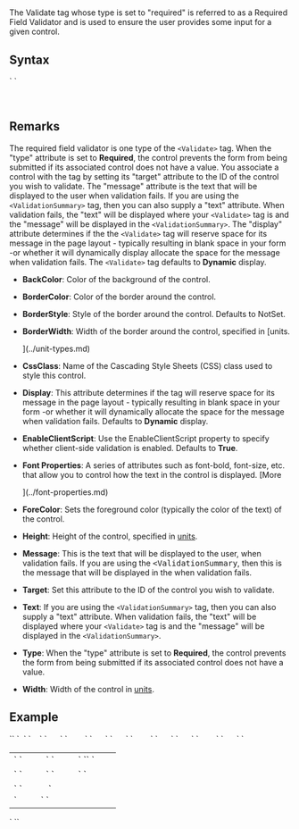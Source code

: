 # <Validate type="required">

<a name="top"></a>



The Validate tag whose type is set to "required" is referred to as a Required Field Validator and is used to ensure the user provides some input for a given control.

<a name="syntax"></a>

## Syntax

<div class="Code">`<Validate`  
``    BackColor="_color name_|#dddddd"  
    BorderColor="_color name_|#dddddd"  
    BorderStyle="**NotSet**|None|Dotted|Dashed|Solid|Double|Groove|Ridge| Inset|Outset"  
    BorderWidth="_size_"  
    CssClass="_string_"  
    Display="Static|**Dynamic**"  
    EnableClientScript="**True**|False"`  
`    Font-Bold="True|**False**"  
    Font-Italic="True|**False**"  
    Font-Names="_string_"  
    Font-Overline="True|**False**"  
    Font-Size="_string_|Smaller|Larger|XX-Small|X-Small|Small|Medium| Large|X-Large|XX-Large"  
    Font-Strikeout="True|**False**"  
    Font-Underline="True|**False**"  
    ForeColor="_color name_|#dddddd"  
    Height="_size_"  
    Message="_string_"  
    Target="_string_"  
    Text="_string_"  
    Type="Required"  
    Width="_size_"``  
`/> `</div>

 <a name="remarks"></a>

## Remarks

The required field validator is one type of the `<Validate>` tag. When the "type" attribute is set to **Required**, the control prevents the form from being submitted if its associated control does not have a value. You associate a control with the <validate> tag by setting its "target" attribute to the ID of the control you wish to validate. The "message" attribute is the text that will be displayed to the user when validation fails. If you are using the `<ValidationSummary>` tag, then you can also supply a "text" attribute. When validation fails, the "text" will be displayed where your `<Validate>` tag is and the "message" will be displayed in the `<ValidationSummary>`. The "display" attribute determines if the the `<Validate>` tag will reserve space for its message in the page layout - typically resulting in blank space in your form -or whether it will dynamically display allocate the space for the message when validation fails. The `<Validate>` tag defaults to **Dynamic** display.

<a name="example"></a>

*   **BackColor**: Color of the background of the control.  

*   **BorderColor**: Color of the border around the control.  

*   **BorderStyle**: Style of the border around the control. Defaults to NotSet.  

*   **BorderWidth**: Width of the border around the control, specified in [units.  

    ](../unit-types.md)
*   **CssClass**: Name of the Cascading Style Sheets (CSS) class used to style this control.  

*   **Display**: This attribute determines if the <span style="font-family: monospace;"><Validate></span> tag will reserve space for its message in the page layout - typically resulting in blank space in your form -or whether it will dynamically allocate the space for the message when validation fails. Defaults to **Dynamic** display.  

*   **EnableClientScript**: Use the EnableClientScript property to specify whether client-side validation is enabled. Defaults to **True**.  

*   **Font Properties**: A series of attributes such as font-bold, font-size, etc. that allow you to control how the text in the control is displayed. [More  

    ](../font-properties.md)
*   **ForeColor**: Sets the foreground color (typically the color of the text) of the control.  

*   **Height**: Height of the control, specified in [units](../unit-types.md).  

*   **Message**: This is the text that will be displayed to the user, when validation fails. If you are using the <span style="font-family: monospace;" xmlns="http://www.w3.org/1999/xhtml"><ValidationSummary</span>, then this is the message that will be displayed in the <span style="font-family: monospace;" xmlns="http://www.w3.org/1999/xhtml"><ValidationSummary></span> when validation fails.  

*   **Target**: Set this attribute to the ID of the control you wish to validate.  

*   **Text**: If you are using the `<ValidationSummary>` tag, then you can also supply a "text" attribute. When validation fails, the "text" will be displayed where your `<Validate>` tag is and the "message" will be displayed in the `<ValidationSummary>`.  

*   **Type**: When the "type" attribute is set to **Required**, the control prevents the form from being submitted if its associated control does not have a value.  

*   **Width**: Width of the control in [units](../unit-types.md).  

## Example

<div class="Code" xmlns="">`<AddForm>`  
`  <SubmitCommand CommandText="INSERT INTO Users(FirstName, LastName) VALUES(@FirstName, @LastName)" />`  
`    <table>`  
`      <tr>`  
`        <td>`  
`          <Label For="txtFirstName" Text="FirstName" />`  
`          <TextBox Id="txtFirstName" DataField="FirstName" DataType="string" />`  
`<span style="color: #ff0000;"><Validate Type="required" Target="txtFirstName" Message="You must enter a First Name" /></span>`  
`        </td>`  
`      </tr>`  
`      <tr>`  
`        <td>`  
`          <Label For="txtLastName" Text="Last Name" />`  
`          <TextBox Id="txtLastName" DataField="LastName" DataType="string" />`  
`        </td>`  
`      </tr>`  
`      <tr>`  
`        <td colspan="2">`  
`          <AddButton Text="Add" />&nbsp;<CancelButton Text="Cancel" />`</div>

<div class="Code" xmlns="">`          <ValidationSummary />`  
`        </td>`  
`      </tr>`  
`    </table>`  
`</AddForm>`</div>


